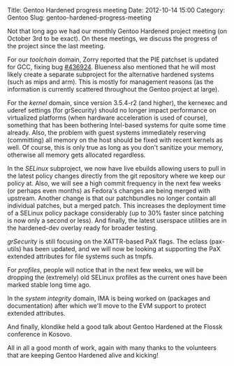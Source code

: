 Title: Gentoo Hardened progress meeting
Date: 2012-10-14 15:00
Category: Gentoo
Slug: gentoo-hardened-progress-meeting

Not that long ago we had our monthly Gentoo Hardened project meeting (on
October 3rd to be exact). On these meetings, we discuss the progress of
the project since the last meeting.

For our *toolchain* domain, Zorry reported that the PIE patchset is
updated for GCC, fixing bug [\#436924](https://bugs.gentoo.org/436924).
Blueness also mentioned that he will most likely create a separate
subproject for the alternative hardened systems (such as mips and arm).
This is mostly for management reasons (as the information is currently
scattered throughout the Gentoo project at large).

For the *kernel* domain, since version 3.5.4-r2 (and higher), the
kernexec and uderef settings (for grSecurity) should no longer impact
performance on virtualized platforms (when hardware acceleration is used
of course), something that has been bothering Intel-based systems for
quite some time already. Also, the problem with guest systems
immediately reserving (committing) all memory on the host should be
fixed with recent kernels as well. Of course, this is only true as long
as you don't sanitize your memory, otherwise all memory gets allocated
regardless.

In the *SELinux* subproject, we now have live ebuilds allowing users to
pull in the latest policy changes directly from the git repository where
we keep our policy at. Also, we will see a high commit frequency in the
next few weeks (or perhaps even months) as Fedora's changes are being
merged with upstream. Another change is that our patchbundles no longer
contain all individual patches, but a merged patch. This increases the
deployment time of a SELinux policy package considerably (up to 30%
faster since patching is now only a second or less). And finally, the
latest userspace utilities are in the hardened-dev overlay ready for
broader testing.

*grSecurity* is still focusing on the XATTR-based PaX flags. The eclass
(pax-utils) has been updated, and we will now be looking at supporting
the PaX extended attributes for file systems such as tmpfs.

For *profiles*, people will notice that in the next few weeks, we will
be dropping the (extremely) old SELinux profiles as the current ones
have been marked stable long time ago.

In the *system integrity* domain, IMA is being worked on (packages and
documentation) after which we'll move to the EVM support to protect
extended attributes.

And finally, klondike held a good talk about Gentoo Hardened at the
Flossk conference in Kosovo.

All in all a good month of work, again with many thanks to the
volunteers that are keeping Gentoo Hardened alive and kicking!
